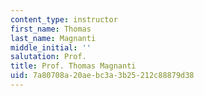 ```yaml
---
content_type: instructor
first_name: Thomas
last_name: Magnanti
middle_initial: ''
salutation: Prof.
title: Prof. Thomas Magnanti
uid: 7a80708a-20ae-bc3a-3b25-212c88879d38
---
```

